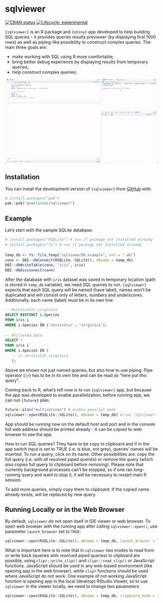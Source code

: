 
<!-- README.md is generated from README.Rmd. Please edit that file -->

# sqlviewer

<!-- badges: start -->

[![CRAN
status](https://www.r-pkg.org/badges/version/sqlviewer)](https://CRAN.R-project.org/package=sqlviewer)
[![Lifecycle:
experimental](https://img.shields.io/badge/lifecycle-experimental-orange.svg)](https://lifecycle.r-lib.org/articles/stages.html#experimental)
<!-- badges: end -->

`{sqlviewer}` is an R package and `{shiny}` app developed to help
building SQL queries - it provides queries results previewer (by
displaying first 1000 rows) as well as piping-like possibility to
construct complex queries. The main three goals are:

- make working with SQL using R more comfortable;
- bring better debug experience by displaying results from temporary
  queries;
- help construct complex queries;

![](./sqlviewer.gif)

## Installation

You can install the development version of `{sqlviewer}` from
[GitHub](https://github.com/) with:

``` r
# install.packages("pak")
pak::pak("gsmolinski/sqlviewer")
```

## Example

Let’s start with the sample SQLite database:

``` r
# install.packages("RSQLite") # run if package not installed already
# install.packages("fs") # run if package not installed already

temp_db <- fs::file_temp("sqlviewerDB_example", ext = ".db")
conn <- DBI::dbConnect(RSQLite::SQLite(), dbname = temp_db)
DBI::dbWriteTable(conn, "iris", iris)
DBI::dbDisconnect(conn)
```

After the database with `iris` dataset was saved in temporary location
(path is stored in `temp_db` variable), we need SQL queries to run.
`{sqlviewer}` expects that each SQL query will be named (have label),
names won’t be duplicated and will consist only of letters, numbers and
underscores. Additionally, each name (label) must be in its own line:

``` sql
-- #versicolor_virginica
SELECT DISTINCT i.Species
FROM iris i
WHERE i.Species IN ('versicolor', 'virginica');

-- #filtered_data
SELECT *
FROM iris i
WHERE i.Species IN (
   -- |> versicolor_virginica
   );
```

Above we shown not just named queries, but also how to use piping. Pipe
operator (`|>`) has to be in its own line and can be read as “here put
*this* query”.

Coming back to R, what’s left now is to run `{sqlviewer}` app, but
because the app was developed to enable parallelization, before running
app, we can run `{future}` plan.

``` r
future::plan("multisession") # enable parallel mode
sqlviewer::open(RSQLite::SQLite(), dbname = temp_db) # run 'sqlviewer' app against temporary database
```

App should be running now on the default host and port and in the
console full web address should be printed already - it can be copied to
web browser to see the app.

How to run SQL queries? They have to be copy to clipboard and if in the
app switch input is set to TRUE (i.e. is blue, not grey), queries’ names
will be inserted. To run a query, click on its name. Other possibilities
are: copy the full query (i.e. with all resolved piped queries) or
remove the query (which also copies full query to clipboard before
removing). Please note that currently background processes can’t be
stopped, so if one ran long-running query and want to stop it, it will
be necessary to restart main R session.

To add more queries, simply copy them to clipboard. If the copied name
already exists, will be replaced by new query.

## Running Locally or in the Web Browser

By default, `sqlviewer` do not open itself in IDE viewer or web browser.
To open web browser with the running app after calling
`sqlviewer::open()`, use parameter `launch_browser` set to `TRUE`:

``` r
sqlviewer::open(RSQLite::SQLite(), dbname = temp_db, launch_browser = TRUE)
```

What is important here is to note that in `sqlviewer` two modes to read
from or write back (queries with resolved piped queries) to clipboard
are possible, using `clipr::write_clip()` and `clipr::read_clip()` or
JavaScript functions. JavaScript should be used in any web-based
environment (like opening app in the web browser), while `clipr`
functions should be used where JavaScript do not work. One example of
not working JavaScript function is opening app in the local (desktop)
RStudio Viewer, so to use `sqlviewer` in the viewer locally, we need to
change two parameters:

``` r
sqlviewer::open(RSQLite::SQLite(), dbname = temp_db, clipboard_mode = "local", launch_browser = .rs.invokeShinyPaneViewer)
```
